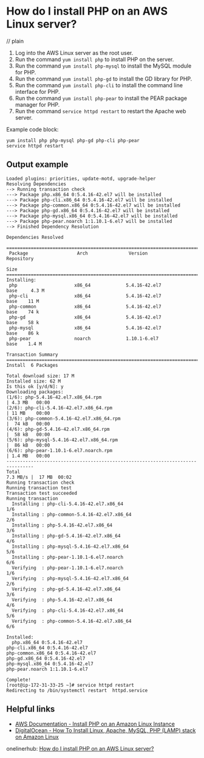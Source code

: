 # How do I install PHP on an AWS Linux server?
// plain

1. Log into the AWS Linux server as the root user.
2. Run the command `yum install php` to install PHP on the server.
3. Run the command `yum install php-mysql` to install the MySQL module for PHP.
4. Run the command `yum install php-gd` to install the GD library for PHP.
5. Run the command `yum install php-cli` to install the command line interface for PHP.
6. Run the command `yum install php-pear` to install the PEAR package manager for PHP.
7. Run the command `service httpd restart` to restart the Apache web server.

Example code block:
```
yum install php php-mysql php-gd php-cli php-pear
service httpd restart
```

## Output example

```
Loaded plugins: priorities, update-motd, upgrade-helper
Resolving Dependencies
--> Running transaction check
---> Package php.x86_64 0:5.4.16-42.el7 will be installed
---> Package php-cli.x86_64 0:5.4.16-42.el7 will be installed
---> Package php-common.x86_64 0:5.4.16-42.el7 will be installed
---> Package php-gd.x86_64 0:5.4.16-42.el7 will be installed
---> Package php-mysql.x86_64 0:5.4.16-42.el7 will be installed
---> Package php-pear.noarch 1:1.10.1-6.el7 will be installed
--> Finished Dependency Resolution

Dependencies Resolved

================================================================================
 Package                  Arch               Version                  Repository
                                                                            Size
================================================================================
Installing:
 php                     x86_64             5.4.16-42.el7            base     4.3 M
 php-cli                 x86_64             5.4.16-42.el7            base    11 M
 php-common              x86_64             5.4.16-42.el7            base    74 k
 php-gd                  x86_64             5.4.16-42.el7            base    58 k
 php-mysql               x86_64             5.4.16-42.el7            base    86 k
 php-pear                noarch             1.10.1-6.el7             base    1.4 M

Transaction Summary
================================================================================
Install  6 Packages

Total download size: 17 M
Installed size: 62 M
Is this ok [y/d/N]: y
Downloading packages:
(1/6): php-5.4.16-42.el7.x86_64.rpm                                          | 4.3 MB   00:00
(2/6): php-cli-5.4.16-42.el7.x86_64.rpm                                     | 11 MB    00:00
(3/6): php-common-5.4.16-42.el7.x86_64.rpm                                  |  74 kB   00:00
(4/6): php-gd-5.4.16-42.el7.x86_64.rpm                                      |  58 kB   00:00
(5/6): php-mysql-5.4.16-42.el7.x86_64.rpm                                   |  86 kB   00:00
(6/6): php-pear-1.10.1-6.el7.noarch.rpm                                     | 1.4 MB   00:00
--------------------------------------------------------------------------------
Total                                                                 7.3 MB/s |  17 MB  00:02
Running transaction check
Running transaction test
Transaction test succeeded
Running transaction
  Installing : php-cli-5.4.16-42.el7.x86_64                                  1/6
  Installing : php-common-5.4.16-42.el7.x86_64                               2/6
  Installing : php-5.4.16-42.el7.x86_64                                     3/6
  Installing : php-gd-5.4.16-42.el7.x86_64                                   4/6
  Installing : php-mysql-5.4.16-42.el7.x86_64                                5/6
  Installing : php-pear-1.10.1-6.el7.noarch                                  6/6
  Verifying  : php-pear-1.10.1-6.el7.noarch                                  1/6
  Verifying  : php-mysql-5.4.16-42.el7.x86_64                                2/6
  Verifying  : php-gd-5.4.16-42.el7.x86_64                                   3/6
  Verifying  : php-5.4.16-42.el7.x86_64                                     4/6
  Verifying  : php-cli-5.4.16-42.el7.x86_64                                  5/6
  Verifying  : php-common-5.4.16-42.el7.x86_64                               6/6

Installed:
  php.x86_64 0:5.4.16-42.el7                                                php-cli.x86_64 0:5.4.16-42.el7                                               php-common.x86_64 0:5.4.16-42.el7                                            php-gd.x86_64 0:5.4.16-42.el7                                                php-mysql.x86_64 0:5.4.16-42.el7                                             php-pear.noarch 1:1.10.1-6.el7

Complete!
[root@ip-172-31-33-25 ~]# service httpd restart
Redirecting to /bin/systemctl restart  httpd.service
```

## Helpful links
- [AWS Documentation - Install PHP on an Amazon Linux Instance](https://docs.aws.amazon.com/AWSEC2/latest/UserGuide/install-LAMP.html)
- [DigitalOcean - How To Install Linux, Apache, MySQL, PHP (LAMP) stack on Amazon Linux](https://www.digitalocean.com/community/tutorials/how-to-install-linux-apache-mysql-php-lamp-stack-on-amazon-linux)

onelinerhub: [How do I install PHP on an AWS Linux server?](https://onelinerhub.com/php-aws/how-do-i-install-php-on-an-aws-linux-server)